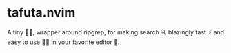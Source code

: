 # tafuta.nvim
A tiny 🤏🏾, wrapper around ripgrep, for making search 🔍 blazingly fast ⚡ and easy to use 👌🏾 in your favorite editor 🥰.
